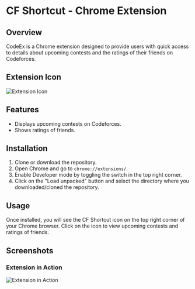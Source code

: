 # CF Shortcut - Chrome Extension

## Overview
CodeEx is a Chrome extension designed to provide users with quick access to details about upcoming contests and the ratings of their friends on Codeforces.
## Extension Icon
![Extension Icon](C:\Users\HP\Downloads\CF_Shortcut-main\CF_Shortcut-main\icon.png)

## Features
- Displays upcoming contests on Codeforces.
- Shows ratings of friends.

## Installation
1. Clone or download the repository.
2. Open Chrome and go to `chrome://extensions/`.
3. Enable Developer mode by toggling the switch in the top right corner.
4. Click on the "Load unpacked" button and select the directory where you downloaded/cloned the repository.

## Usage
Once installed, you will see the CF Shortcut icon on the top right corner of your Chrome browser. Click on the icon to view upcoming contests and ratings of friends.

## Screenshots
### Extension in Action
![Extension in Action](C:\Users\HP\Downloads\CF_Shortcut-main\CF_Shortcut-main\cf_shortcut.png)

